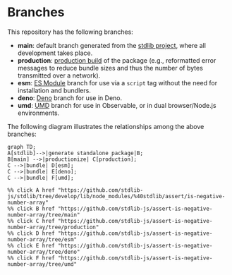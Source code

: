 <!--

@license Apache-2.0

Copyright (c) 2022 The Stdlib Authors.

Licensed under the Apache License, Version 2.0 (the "License");
you may not use this file except in compliance with the License.
You may obtain a copy of the License at

    http://www.apache.org/licenses/LICENSE-2.0

Unless required by applicable law or agreed to in writing, software
distributed under the License is distributed on an "AS IS" BASIS,
WITHOUT WARRANTIES OR CONDITIONS OF ANY KIND, either express or implied.
See the License for the specific language governing permissions and
limitations under the License.

-->

# Branches

This repository has the following branches:

-   **main**: default branch generated from the [stdlib project][stdlib-url], where all development takes place.
-   **production**: [production build][production-url] of the package (e.g., reformatted error messages to reduce bundle sizes and thus the number of bytes transmitted over a network).
-   **esm**: [ES Module][esm-url] branch for use via a `script` tag without the need for installation and bundlers.
-   **deno**: [Deno][deno-url] branch for use in Deno.
-   **umd**: [UMD][umd-url] branch for use in Observable, or in dual browser/Node.js environments.

The following diagram illustrates the relationships among the above branches:

```mermaid
graph TD;
A[stdlib]-->|generate standalone package|B;
B[main] -->|productionize| C[production];
C -->|bundle| D[esm];
C -->|bundle| E[deno];
C -->|bundle| F[umd];

%% click A href "https://github.com/stdlib-js/stdlib/tree/develop/lib/node_modules/%40stdlib/assert/is-negative-number-array"
%% click B href "https://github.com/stdlib-js/assert-is-negative-number-array/tree/main"
%% click C href "https://github.com/stdlib-js/assert-is-negative-number-array/tree/production"
%% click D href "https://github.com/stdlib-js/assert-is-negative-number-array/tree/esm"
%% click E href "https://github.com/stdlib-js/assert-is-negative-number-array/tree/deno"
%% click F href "https://github.com/stdlib-js/assert-is-negative-number-array/tree/umd"
```

[stdlib-url]: https://github.com/stdlib-js/stdlib/tree/develop/lib/node_modules/%40stdlib/assert/is-negative-number-array
[production-url]: https://github.com/stdlib-js/assert-is-negative-number-array/tree/production
[deno-url]: https://github.com/stdlib-js/assert-is-negative-number-array/tree/deno
[umd-url]: https://github.com/stdlib-js/assert-is-negative-number-array/tree/umd
[esm-url]: https://github.com/stdlib-js/assert-is-negative-number-array/tree/esm